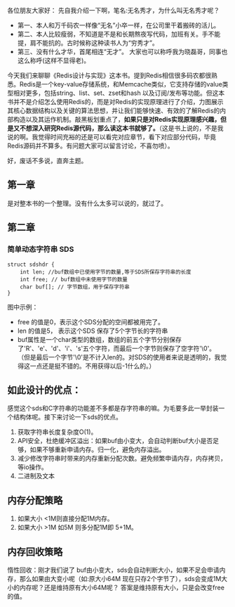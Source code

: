 各位朋友大家好：
    先自我介绍一下啊，笔名:无名秀才，为什么叫无名秀才呢？
    

 - 第一、本人和万千码农一样像“无名”小卒一样，在公司里干着搬砖的活儿。
 - 第二、本人比较瘦弱，不知道是不是和长期熬夜写代码，加班有关。手不能提，肩不能抗的。古时候称这种读书人为“穷秀才”。
 - 第三、没有什么才华，首尾相连“无才”。 大家也可以称呼我为晓磊哥，同事也这么称呼(这样不显得老)。  
      
今天我们来聊聊《Redis设计与实现》这本书。提到Redis相信很多码农都很熟悉。Redis是一个key-value存储系统，和Memcache类似，它支持存储的value类型相对更多，包括string、list、set、zset和hash 以及订阅/发布等功能。但这本书并不是介绍怎么使用Redis的，而是对Redis的实现原理进行了介绍，力图展示其核心数据结构以及关键的算法思想，并让我们能够快速、有效的了解Redis的内部构造以及其运作机制。敲黑板划重点了，**如果只是对Redis实现原理感兴趣，但是又不想深入研究Redis源代码，那么读这本书就够了。**（这是书上说的，不是我说的啊。我觉得时间充裕的还是可以看完对应章节，看下对应部分代码，毕竟Redis源码并不算多。有问题大家可以留言讨论，不喜勿喷）。

好，废话不多说，直奔主题。
      

## 第一章

是对整本书的一个整理。没有什么太多可以说的，就过了。

## 第二章

### 简单动态字符串 SDS 
```
struct sdshdr {
	int len; //buf数组中已使用字节的数量,等于SDS所保存字符串的长度
	int free; // buf数组中未使用字节的数量
	char buf[]; // 字节数组，用于保存字符串
}
```

图中示例：

 - free 的值是0，表示这个SDS分配的空间都被用完了。
 - len 的值是5， 表示这个SDS 保存了5个字节长的字符串
 - buf属性是一个char类型的数组，数组的前五个字节分别保存了'R'、'e'、'd'、'i'、's'五个字符，而最后一个字节则保存了空字符'\0'。
（但是最后一个字节'\0'是不计入len的。对SDS的使用者来说是透明的，我觉得这一点还是挺不错的。不用获得以后-1什么的。）



## 如此设计的优点：
感觉这个sds和C字符串的功能差不多都是存字符串的嘛。为毛要多此一举封装一个结构体呢。接下来讨论一下sds的优点。

 1. 获取字符串长度复杂度O(1)。
 2. API安全，杜绝缓冲区溢出：如果buf由小变大，会自动判断buf大小是否足够，如果不够重新申请内存。归一化，避免内存溢出。
 3. 减少修改字符串时带来的内存重新分配次数。避免频繁申请内存，内存拷贝，等io操作。
 4. 二进制及文本

## 内存分配策略
 1. 如果大小 <1M则直接分配1M内存。
 2. 如果大小 >1M   如5M 则多分配1M即 5+1M。

## 内存回收策略
惰性回收：刚才我们说了 buf由小变大，sds会自动判断大小，如果不足会申请内存，那么如果由大变小呢（如:原大小64M 现在只存2个字节了），sds会变成1M大小的内存呢？还是维持原有大小64M呢？ 答案是维持原有大小，只是会改变free的值。
    
    

    
<!--stackedit_data:
eyJoaXN0b3J5IjpbLTExOTg0MDU3OTZdfQ==
-->